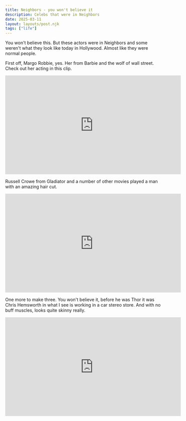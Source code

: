 ```yaml
---
title: Neighbors - you won't believe it
description: Celebs that were in Neighbors
date: 2025-03-11
layout: layouts/post.njk
tags: ["life"]
---
```


You won't believe this. But these actors were in Neighbors and some weren't what they look like today in Hollywood. Almost like they were normal people.

First off, Margo Robbie, yes. Her from Barbie and the wolf of wall street. Check out her acting in this clip.

<iframe width="560" height="315" src="https://www.youtube.com/embed/IushzMWqjRI?si=EdCvwiITXRWzSxG6" title="YouTube video player" frameborder="0" allow="accelerometer; autoplay; clipboard-write; encrypted-media; gyroscope; picture-in-picture; web-share" referrerpolicy="strict-origin-when-cross-origin" allowfullscreen></iframe>

Russell Crowe from Gladiator and a number of other movies played a man with an amazing hair cut.

<iframe width="560" height="315" src="https://www.youtube.com/embed/j0nPhkxq2FI?si=-ci1jMyrRcu2SX0c" title="YouTube video player" frameborder="0" allow="accelerometer; autoplay; clipboard-write; encrypted-media; gyroscope; picture-in-picture; web-share" referrerpolicy="strict-origin-when-cross-origin" allowfullscreen></iframe>

One more to make three. You won't believe it, before he was Thor it was Chris Hemsworth in what I see is working in a car stereo store. And with no buff muscles, looks quite skinny really.

<iframe width="560" height="315" src="https://www.youtube.com/embed/pvOaFHlMgiM?si=hROxzIMIFH2E4ERA" title="YouTube video player" frameborder="0" allow="accelerometer; autoplay; clipboard-write; encrypted-media; gyroscope; picture-in-picture; web-share" referrerpolicy="strict-origin-when-cross-origin" allowfullscreen></iframe>
